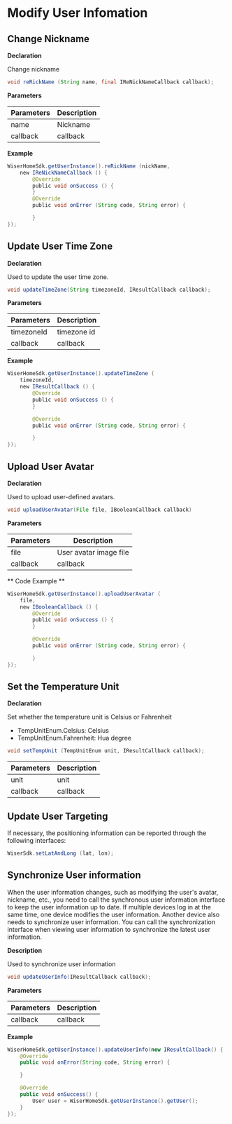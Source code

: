 # Modify User Infomation

## Change Nickname

**Declaration**

Change nickname

```java
void reRickName (String name, final IReNickNameCallback callback);
```
**Parameters**

| Parameters | Description |
| ---- | ---- |
| name | Nickname |
| callback | callback |

**Example**

```java
WiserHomeSdk.getUserInstance().reRickName (nickName,
    new IReNickNameCallback () {
        @Override
        public void onSuccess () {
        }
        @Override
        public void onError (String code, String error) {

        }
});
```
## Update User Time Zone

**Declaration**

Used to update the user time zone.

```java
void updateTimeZone(String timezoneId, IResultCallback callback);
```
**Parameters**

| Parameters | Description |
| ---- | ---- |
| timezoneId | timezone id |
| callback | callback |

**Example**

```java
WiserHomeSdk.getUserInstance().updateTimeZone (
    timezoneId,
    new IResultCallback () {
        @Override
        public void onSuccess () {
        }

        @Override
        public void onError (String code, String error) {

        }
});
```
## Upload User Avatar
**Declaration**

Used to upload user-defined avatars.

```java
void uploadUserAvatar(File file, IBooleanCallback callback)
```
**Parameters**

| Parameters | Description |
| ---- | ---- |
| file | User avatar image file |
| callback | callback |

** Code Example **

```java
WiserHomeSdk.getUserInstance().uploadUserAvatar (
    file,
    new IBooleanCallback () {
        @Override
        public void onSuccess () {
        }

        @Override
        public void onError (String code, String error) {

        }
});
```
## Set the Temperature Unit
**Declaration**

Set whether the temperature unit is Celsius or Fahrenheit

* TempUnitEnum.Celsius: Celsius
* TempUnitEnum.Fahrenheit: Hua degree

```java
void setTempUnit (TempUnitEnum unit, IResultCallback callback);
```

| Parameters | Description |
| ---- | ---- |
| unit | unit |
| callback | callback |

## Update User Targeting

If necessary, the positioning information can be reported through the following interfaces:

```java
WiserSdk.setLatAndLong (lat, lon);
```

## Synchronize User information

When the user information changes, such as modifying the user's avatar, nickname, etc., you need to call the synchronous user information interface to keep the user information up to date. If multiple devices log in at the same time, one device modifies the user information. Another device also needs to synchronize user information. You can call the synchronization interface when viewing user information to synchronize the latest user information.

**Description**

Used to synchronize user information

```java
void updateUserInfo(IResultCallback callback);
```

**Parameters**

| **Parameters** | **Description** |
| ---- | ---- |
| callback   | callback    |

**Example**

```java
WiserHomeSdk.getUserInstance().updateUserInfo(new IResultCallback() {
    @Override
    public void onError(String code, String error) {

    }

    @Override
    public void onSuccess() {
        User user = WiserHomeSdk.getUserInstance().getUser();
    }
});
```

